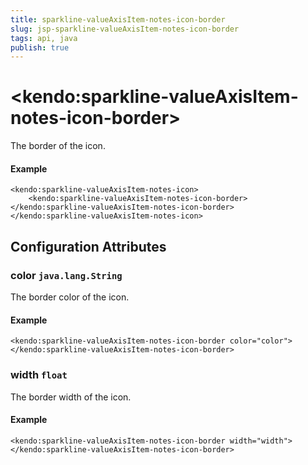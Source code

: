 ```yaml
---
title: sparkline-valueAxisItem-notes-icon-border
slug: jsp-sparkline-valueAxisItem-notes-icon-border
tags: api, java
publish: true
---
```


# \<kendo:sparkline-valueAxisItem-notes-icon-border\>

The border of the icon.

#### Example
    <kendo:sparkline-valueAxisItem-notes-icon>
        <kendo:sparkline-valueAxisItem-notes-icon-border></kendo:sparkline-valueAxisItem-notes-icon-border>
    </kendo:sparkline-valueAxisItem-notes-icon>

## Configuration Attributes

### color `java.lang.String`

The border color of the icon.

#### Example
    <kendo:sparkline-valueAxisItem-notes-icon-border color="color">
    </kendo:sparkline-valueAxisItem-notes-icon-border>

### width `float`

The border width of the icon.

#### Example
    <kendo:sparkline-valueAxisItem-notes-icon-border width="width">
    </kendo:sparkline-valueAxisItem-notes-icon-border>

 
